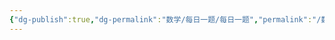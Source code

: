 ```yaml
---
{"dg-publish":true,"dg-permalink":"数学/每日一题/每日一题","permalink":"/数学/每日一题/每日一题/","dgHomeLink":true,"dgPassFrontmatter":false}
---
```

